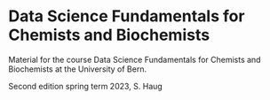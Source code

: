 # Data Science Fundamentals for Chemists and Biochemists

Material for the course Data Science Fundamentals for Chemists and Biochemists at the University of Bern. 

Second edition spring term 2023, S. Haug
